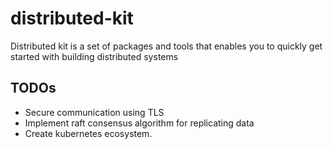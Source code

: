 # distributed-kit
Distributed kit is a set of packages and tools that enables you to quickly get started with building distributed systems


## TODOs
* Secure communication using TLS
* Implement raft consensus algorithm for replicating data
* Create kubernetes ecosystem.